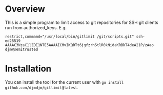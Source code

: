 Overview
========

This is a simple program to limit access to git repositories for SSH git clients run from authorized_keys. E.g.

```
restrict,command="/usr/local/bin/gitlimit /git/scripts.git" ssh-ed25519 AAAAC3NzaC1lZDI1NTE5AAAAICMvIKQRTt6jgfzrhStlR0kNidaKRBkT4deA21P/zAao djm@semitrusted
```

Installation
============

You can install the tool for the current user with `go install github.com/djmdjm/gitlimit@latest`.

